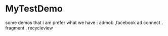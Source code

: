 # MyTestDemo
some demos that i am prefer
what we have :
  admob ,facebook ad connect .
  fragment , recycleview
  
